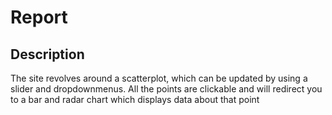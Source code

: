 # Report

## Description

The site revolves around a scatterplot, which can be updated by using a slider and dropdownmenus. All the points are clickable and will redirect you to a bar and radar chart which displays data about that point